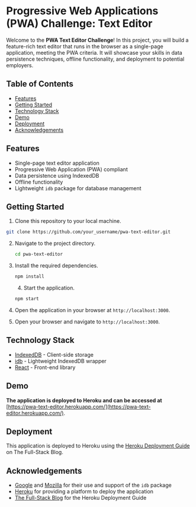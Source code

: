 # Progressive Web Applications (PWA) Challenge: Text Editor

Welcome to the **PWA Text Editor Challenge**! In this project, you will build a feature-rich text editor that runs in the browser as a single-page application, meeting the PWA criteria. It will showcase your skills in data persistence techniques, offline functionality, and deployment to potential employers.

## Table of Contents

- [Features](#features)
- [Getting Started](#getting-started)
- [Technology Stack](#technology-stack)
- [Demo](#demo)
- [Deployment](#deployment)
- [Acknowledgements](#acknowledgements)

## Features

- Single-page text editor application
- Progressive Web Application (PWA) compliant
- Data persistence using IndexedDB
- Offline functionality
- Lightweight `idb` package for database management

## Getting Started

1. Clone this repository to your local machine.

```bash
git clone https://github.com/your_username/pwa-text-editor.git
```

2. Navigate to the project directory.
    
    ```bash
    cd pwa-text-editor
    ```


3. Install the required dependencies.
    
    ```bash
    npm install
    ```
    4. Start the application.
    
    ```bash
    npm start
    ```

5. Open the application in your browser at `http://localhost:3000`.


5. Open your browser and navigate to `http://localhost:3000`.

## Technology Stack

- [IndexedDB](https://developer.mozilla.org/en-US/docs/Web/API/IndexedDB_API) - Client-side storage
- [idb](https://www.npmjs.com/package/idb) - Lightweight IndexedDB wrapper
- [React](https://reactjs.org/) - Front-end library


## Demo
**The application is deployed to Heroku and can be accessed at** [https://pwa-text-editor.herokuapp.com/](https://pwa-text-editor.herokuapp.com/).


## Deployment

This application is deployed to Heroku using the [Heroku Deployment Guide](https://www.fullstackblog.com/guides/heroku-deployment-guide) on The Full-Stack Blog.

## Acknowledgements

- [Google](https://www.google.com) and [Mozilla](https://www.mozilla.org) for their use and support of the `idb` package
- [Heroku](https://www.heroku.com) for providing a platform to deploy the application
- [The Full-Stack Blog](https://www.fullstackblog.com) for the Heroku Deployment Guide



